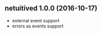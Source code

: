 netuitived 1.0.0 (2016-10-17)
-------------------------
* external event support
* errors as events support
